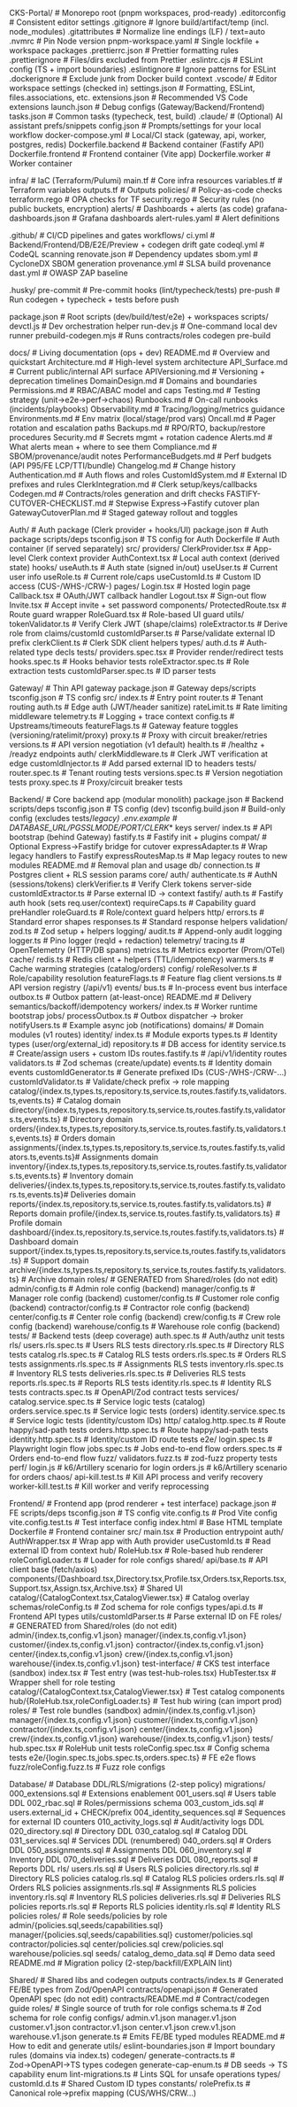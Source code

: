 CKS-Portal/                                 # Monorepo root (pnpm workspaces, prod-ready)
  .editorconfig                              # Consistent editor settings
  .gitignore                                 # Ignore build/artifact/temp (incl. node_modules)
  .gitattributes                             # Normalize line endings (LF) / text=auto
  .nvmrc                                     # Pin Node version
  pnpm-workspace.yaml                        # Single lockfile + workspace packages
  .prettierrc.json                           # Prettier formatting rules
  .prettierignore                            # Files/dirs excluded from Prettier
  .eslintrc.cjs                              # ESLint config (TS + import boundaries)
  .eslintignore                              # Ignore patterns for ESLint
  .dockerignore                              # Exclude junk from Docker build context
  .vscode/                                   # Editor workspace settings (checked in)
    settings.json                            # Formatting, ESLint, files.associations, etc.
    extensions.json                          # Recommended VS Code extensions
    launch.json                              # Debug configs (Gateway/Backend/Frontend)
    tasks.json                               # Common tasks (typecheck, test, build)
  .claude/                                   # (Optional) AI assistant prefs/snippets
    config.json                              # Prompts/settings for your local workflow
  docker-compose.yml                         # Local/CI stack (gateway, api, worker, postgres, redis)
  Dockerfile.backend                         # Backend container (Fastify API)
  Dockerfile.frontend                        # Frontend container (Vite app)
  Dockerfile.worker                          # Worker container

  infra/                                     # IaC (Terraform/Pulumi)
    main.tf                                  # Core infra resources
    variables.tf                             # Terraform variables
    outputs.tf                               # Outputs
    policies/                                # Policy-as-code checks
      terraform.rego                         # OPA checks for TF
      security.rego                          # Security rules (no public buckets, encryption)
    alerts/                                  # Dashboards + alerts (as code)
      grafana-dashboards.json                # Grafana dashboards
      alert-rules.yaml                       # Alert definitions

  .github/                                   # CI/CD pipelines and gates
    workflows/
      ci.yml                                 # Backend/Frontend/DB/E2E/Preview + codegen drift gate
      codeql.yml                             # CodeQL scanning
      renovate.json                          # Dependency updates
      sbom.yml                               # CycloneDX SBOM generation
      provenance.yml                         # SLSA build provenance
      dast.yml                               # OWASP ZAP baseline

  .husky/
    pre-commit                               # Pre-commit hooks (lint/typecheck/tests)
    pre-push                                 # Run codegen + typecheck + tests before push

  package.json                               # Root scripts (dev/build/test/e2e) + workspaces
  scripts/
    devctl.js                                # Dev orchestration helper
    run-dev.js                               # One-command local dev runner
    prebuild-codegen.mjs                     # Runs contracts/roles codegen pre-build

  docs/                                      # Living documentation (ops + dev)
    README.md                                # Overview and quickstart
    Architecture.md                          # High-level system architecture
    API_Surface.md                           # Current public/internal API surface
    APIVersioning.md                         # Versioning + deprecation timelines
    DomainDesign.md                          # Domains and boundaries
    Permissions.md                           # RBAC/ABAC model and caps
    Testing.md                               # Testing strategy (unit→e2e→perf→chaos)
    Runbooks.md                              # On-call runbooks (incidents/playbooks)
    Observability.md                         # Tracing/logging/metrics guidance
    Environments.md                          # Env matrix (local/stage/prod vars)
    Oncall.md                                # Pager rotation and escalation paths
    Backups.md                               # RPO/RTO, backup/restore procedures
    Security.md                              # Secrets mgmt + rotation cadence
    Alerts.md                                # What alerts mean + where to see them
    Compliance.md                            # SBOM/provenance/audit notes
    PerformanceBudgets.md                    # Perf budgets (API P95/FE LCP/TTI/bundle)
    Changelog.md                             # Change history
    Authentication.md                        # Auth flows and roles
    CustomIdSystem.md                        # External ID prefixes and rules
    ClerkIntegration.md                      # Clerk setup/keys/callbacks
    Codegen.md                               # Contracts/roles generation and drift checks
    FASTIFY-CUTOVER-CHECKLIST.md             # Stepwise Express→Fastify cutover plan
    GatewayCutoverPlan.md                    # Staged gateway rollout and toggles

  Auth/                                      # Auth package (Clerk provider + hooks/UI)
    package.json                             # Auth package scripts/deps
    tsconfig.json                            # TS config for Auth
    Dockerfile                               # Auth container (if served separately)
    src/
      providers/
        ClerkProvider.tsx                    # App-level Clerk context provider
        AuthContext.tsx                      # Local auth context (derived state)
      hooks/
        useAuth.ts                           # Auth state (signed in/out)
        useUser.ts                           # Current user info
        useRole.ts                           # Current role/caps
        useCustomId.ts                       # Custom ID access (CUS-/WHS-/CRW-)
      pages/
        Login.tsx                            # Hosted login page
        Callback.tsx                         # OAuth/JWT callback handler
        Logout.tsx                           # Sign-out flow
        Invite.tsx                           # Accept invite + set password
      components/
        ProtectedRoute.tsx                   # Route guard wrapper
        RoleGuard.tsx                        # Role-based UI guard
      utils/
        tokenValidator.ts                    # Verify Clerk JWT (shape/claims)
        roleExtractor.ts                     # Derive role from claims/customId
        customIdParser.ts                    # Parse/validate external ID prefix
        clerkClient.ts                       # Clerk SDK client helpers
      types/
        auth.d.ts                            # Auth-related type decls
    tests/
      providers.spec.tsx                     # Provider render/redirect tests
      hooks.spec.ts                          # Hooks behavior tests
      roleExtractor.spec.ts                  # Role extraction tests
      customIdParser.spec.ts                 # ID parser tests

  Gateway/                                   # Thin API gateway
    package.json                             # Gateway deps/scripts
    tsconfig.json                            # TS config
    src/
      index.ts                               # Entry point
      router.ts                              # Tenant routing
      auth.ts                                # Edge auth (JWT/header sanitize)
      rateLimit.ts                           # Rate limiting middleware
      telemetry.ts                           # Logging + trace context
      config.ts                              # Upstreams/timeouts
      featureFlags.ts                        # Gateway feature toggles (versioning/ratelimit/proxy)
      proxy.ts                               # Proxy with circuit breaker/retries
      versions.ts                            # API version negotiation (v1 default)
      health.ts                              # /healthz + /readyz endpoints
      auth/
        clerkMiddleware.ts                   # Clerk JWT verification at edge
        customIdInjector.ts                  # Add parsed external ID to headers
    tests/
      router.spec.ts                         # Tenant routing tests
      versions.spec.ts                       # Version negotiation tests
      proxy.spec.ts                          # Proxy/circuit breaker tests

  Backend/                                   # Core backend app (modular monolith)
    package.json                             # Backend scripts/deps
    tsconfig.json                            # TS config (dev)
    tsconfig.build.json                      # Build-only config (excludes tests/_legacy)
    .env.example                             # DATABASE_URL/PGSSLMODE/PORT/CLERK_* keys
    server/
      index.ts                               # API bootstrap (behind Gateway)
      fastify.ts                             # Fastify init + plugins
      compat/                                # Optional Express→Fastify bridge for cutover
        expressAdapter.ts                    # Wrap legacy handlers to Fastify
        expressRoutesMap.ts                  # Map legacy routes to new modules
        README.md                            # Removal plan and usage
      db/
        connection.ts                        # Postgres client + RLS session params
      core/
        auth/
          authenticate.ts                    # AuthN (sessions/tokens)
          clerkVerifier.ts                   # Verify Clerk tokens server-side
          customIdExtractor.ts               # Parse external ID → context
        fastify/
          auth.ts                            # Fastify auth hook (sets req.user/context)
          requireCaps.ts                     # Capability guard preHandler
          roleGuard.ts                       # Role/context guard helpers
        http/
          errors.ts                          # Standard error shapes
          responses.ts                       # Standard response helpers
        validation/
          zod.ts                             # Zod setup + helpers
        logging/
          audit.ts                           # Append-only audit logging
          logger.ts                          # Pino logger (reqId + redaction)
        telemetry/
          tracing.ts                         # OpenTelemetry (HTTP/DB spans)
          metrics.ts                         # Metrics exporter (Prom/OTel)
        cache/
          redis.ts                           # Redis client + helpers (TTL/idempotency)
          warmers.ts                         # Cache warming strategies (catalog/orders)
        config/
          roleResolver.ts                    # Role/capability resolution
          featureFlags.ts                    # Feature flag client
          versions.ts                        # API version registry (/api/v1)
        events/
          bus.ts                             # In-process event bus interface
          outbox.ts                          # Outbox pattern (at-least-once)
          README.md                          # Delivery semantics/backoff/idempotency
        workers/
          index.ts                           # Worker runtime bootstrap
          jobs/
            processOutbox.ts                 # Outbox dispatcher → broker
            notifyUsers.ts                   # Example async job (notifications)
      domains/                               # Domain modules (v1 routes)
        identity/
          index.ts                           # Module exports
          types.ts                           # Identity types (user/org/external_id)
          repository.ts                      # DB access for identity
          service.ts                         # Create/assign users + custom IDs
          routes.fastify.ts                  # /api/v1/identity routes
          validators.ts                      # Zod schemas (create/update)
          events.ts                          # Identity domain events
          customIdGenerator.ts               # Generate prefixed IDs (CUS-/WHS-/CRW-…)
          customIdValidator.ts               # Validate/check prefix → role mapping
        catalog/{index.ts,types.ts,repository.ts,service.ts,routes.fastify.ts,validators.ts,events.ts}   # Catalog domain
        directory/{index.ts,types.ts,repository.ts,service.ts,routes.fastify.ts,validators.ts,events.ts} # Directory domain
        orders/{index.ts,types.ts,repository.ts,service.ts,routes.fastify.ts,validators.ts,events.ts}    # Orders domain
        assignments/{index.ts,types.ts,repository.ts,service.ts,routes.fastify.ts,validators.ts,events.ts}# Assignments domain
        inventory/{index.ts,types.ts,repository.ts,service.ts,routes.fastify.ts,validators.ts,events.ts} # Inventory domain
        deliveries/{index.ts,types.ts,repository.ts,service.ts,routes.fastify.ts,validators.ts,events.ts}# Deliveries domain
        reports/{index.ts,repository.ts,service.ts,routes.fastify.ts,validators.ts}                      # Reports domain
        profile/{index.ts,service.ts,routes.fastify.ts,validators.ts}                                    # Profile domain
        dashboard/{index.ts,repository.ts,service.ts,routes.fastify.ts,validators.ts}                    # Dashboard domain
        support/{index.ts,types.ts,repository.ts,service.ts,routes.fastify.ts,validators.ts}             # Support domain
        archive/{index.ts,types.ts,repository.ts,service.ts,routes.fastify.ts,validators.ts}             # Archive domain
      roles/                                 # GENERATED from Shared/roles (do not edit)
        admin/config.ts                        # Admin role config (backend)
        manager/config.ts                      # Manager role config (backend)
        customer/config.ts                     # Customer role config (backend)
        contractor/config.ts                   # Contractor role config (backend)
        center/config.ts                       # Center role config (backend)
        crew/config.ts                         # Crew role config (backend)
        warehouse/config.ts                    # Warehouse role config (backend)
    tests/                                     # Backend tests (deep coverage)
      auth.spec.ts                             # Auth/authz unit tests
      rls/
        users.rls.spec.ts                      # Users RLS tests
        directory.rls.spec.ts                  # Directory RLS tests
        catalog.rls.spec.ts                    # Catalog RLS tests
        orders.rls.spec.ts                     # Orders RLS tests
        assignments.rls.spec.ts                # Assignments RLS tests
        inventory.rls.spec.ts                  # Inventory RLS tests
        deliveries.rls.spec.ts                 # Deliveries RLS tests
        reports.rls.spec.ts                    # Reports RLS tests
        identity.rls.spec.ts                   # Identity RLS tests
      contracts.spec.ts                        # OpenAPI/Zod contract tests
      services/
        catalog.service.spec.ts                # Service logic tests (catalog)
        orders.service.spec.ts                 # Service logic tests (orders)
        identity.service.spec.ts               # Service logic tests (identity/custom IDs)
      http/
        catalog.http.spec.ts                   # Route happy/sad-path tests
        orders.http.spec.ts                    # Route happy/sad-path tests
        identity.http.spec.ts                  # Identity/custom ID route tests
      e2e/
        login.spec.ts                          # Playwright login flow
        jobs.spec.ts                           # Jobs end-to-end flow
        orders.spec.ts                         # Orders end-to-end flow
      fuzz/
        validators.fuzz.ts                     # zod-fuzz property tests
      perf/
        login.js                               # k6/Artillery scenario for login
        orders.js                              # k6/Artillery scenario for orders
      chaos/
        api-kill.test.ts                       # Kill API process and verify recovery
        worker-kill.test.ts                    # Kill worker and verify reprocessing

  Frontend/                                   # Frontend app (prod renderer + test interface)
    package.json                              # FE scripts/deps
    tsconfig.json                              # TS config
    vite.config.ts                             # Prod Vite config
    vite.config.test.ts                        # Test interface config
    index.html                                 # Base HTML template
    Dockerfile                                 # Frontend container
    src/
      main.tsx                                 # Production entrypoint
      auth/
        AuthWrapper.tsx                        # Wrap app with Auth provider
        useCustomId.ts                         # Read external ID from context
      hub/
        RoleHub.tsx                            # Role-based hub renderer
        roleConfigLoader.ts                    # Loader for role configs
      shared/
        api/base.ts                            # API client base (fetch/axios)
        components/{Dashboard.tsx,Directory.tsx,Profile.tsx,Orders.tsx,Reports.tsx,Support.tsx,Assign.tsx,Archive.tsx} # Shared UI
        catalog/{CatalogContext.tsx,CatalogViewer.tsx} # Catalog overlay
        schemas/roleConfig.ts                  # Zod schema for role configs
        types/api.d.ts                         # Frontend API types
        utils/customIdParser.ts                # Parse external ID on FE
      roles/                                   # GENERATED from Shared/roles (do not edit)
        admin/{index.ts,config.v1.json}
        manager/{index.ts,config.v1.json}
        customer/{index.ts,config.v1.json}
        contractor/{index.ts,config.v1.json}
        center/{index.ts,config.v1.json}
        crew/{index.ts,config.v1.json}
        warehouse/{index.ts,config.v1.json}
      test-interface/                          # CKS test interface (sandbox)
        index.tsx                              # Test entry (was test-hub-roles.tsx)
        HubTester.tsx                          # Wrapper shell for role testing
        catalog/{CatalogContext.tsx,CatalogViewer.tsx} # Test catalog components
        hub/{RoleHub.tsx,roleConfigLoader.ts}  # Test hub wiring (can import prod)
        roles/                                 # Test role bundles (sandbox)
          admin/{index.ts,config.v1.json}
          manager/{index.ts,config.v1.json}
          customer/{index.ts,config.v1.json}
          contractor/{index.ts,config.v1.json}
          center/{index.ts,config.v1.json}
          crew/{index.ts,config.v1.json}
          warehouse/{index.ts,config.v1.json}
    tests/
      hub.spec.tsx                             # RoleHub unit tests
      roleConfig.spec.tsx                      # Config schema tests
      e2e/{login.spec.ts,jobs.spec.ts,orders.spec.ts} # FE e2e flows
      fuzz/roleConfig.fuzz.ts                  # Fuzz role configs

  Database/                                   # Database DDL/RLS/migrations (2-step policy)
    migrations/
      000_extensions.sql                       # Extensions enablement
      001_users.sql                            # Users table DDL
      002_rbac.sql                             # Roles/permissions schema
      003_custom_ids.sql                       # users.external_id + CHECK/prefix
      004_identity_sequences.sql               # Sequences for external ID counters
      010_activity_logs.sql                    # Audit/activity logs DDL
      020_directory.sql                        # Directory DDL
      030_catalog.sql                          # Catalog DDL
      031_services.sql                         # Services DDL (renumbered)
      040_orders.sql                           # Orders DDL
      050_assignments.sql                      # Assignments DDL
      060_inventory.sql                        # Inventory DDL
      070_deliveries.sql                       # Deliveries DDL
      080_reports.sql                          # Reports DDL
    rls/
      users.rls.sql                            # Users RLS policies
      directory.rls.sql                        # Directory RLS policies
      catalog.rls.sql                          # Catalog RLS policies
      orders.rls.sql                           # Orders RLS policies
      assignments.rls.sql                      # Assignments RLS policies
      inventory.rls.sql                        # Inventory RLS policies
      deliveries.rls.sql                       # Deliveries RLS policies
      reports.rls.sql                          # Reports RLS policies
      identity.rls.sql                         # Identity RLS policies
    roles/                                     # Role seeds/policies by role
      admin/{policies.sql,seeds/capabilities.sql}
      manager/{policies.sql,seeds/capabilities.sql}
      customer/policies.sql
      contractor/policies.sql
      center/policies.sql
      crew/policies.sql
      warehouse/policies.sql
    seeds/
      catalog_demo_data.sql                    # Demo data seed
    README.md                                  # Migration policy (2-step/backfill/EXPLAIN lint)

  Shared/                                     # Shared libs and codegen outputs
    contracts/index.ts                         # Generated FE/BE types from Zod/OpenAPI
    contracts/openapi.json                     # Generated OpenAPI spec (do not edit)
    contracts/README.md                        # Contract/codegen guide
    roles/                                     # Single source of truth for role configs
      schema.ts                                # Zod schema for role config
      configs/
        admin.v1.json
        manager.v1.json
        customer.v1.json
        contractor.v1.json
        center.v1.json
        crew.v1.json
        warehouse.v1.json
      generate.ts                               # Emits FE/BE typed modules
      README.md                                 # How to edit and generate
    utils/
      eslint-boundaries.json                   # Import boundary rules (domains via index.ts)
      codegen/
        generate-contracts.ts                  # Zod→OpenAPI→TS types codegen
        generate-cap-enum.ts                   # DB seeds → TS capability enum
      lint-migrations.ts                       # Lints SQL for unsafe operations
    types/
      customId.d.ts                            # Shared Custom ID types
    constants/
      rolePrefix.ts                            # Canonical role→prefix mapping (CUS/WHS/CRW…)
